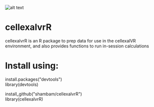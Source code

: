![alt text](https://cellexalvr.med.lu.se/images/logo.png)

# cellexalvrR
cellexalvrR is an R package to prep data for use in the cellexalVR environment, and also provides functions to run in-session calculations

# Install using:

install.packages("devtools")\
library(devtools)

install_github("shambam/cellexalvrR")\
library(cellexalvrR)
